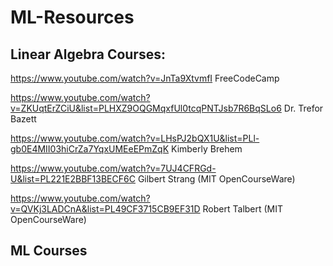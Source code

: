# ML-Resources

## Linear Algebra Courses:
https://www.youtube.com/watch?v=JnTa9XtvmfI       FreeCodeCamp

https://www.youtube.com/watch?v=ZKUqtErZCiU&list=PLHXZ9OQGMqxfUl0tcqPNTJsb7R6BqSLo6   Dr. Trefor Bazett

https://www.youtube.com/watch?v=LHsPJ2bQX1U&list=PLl-gb0E4MII03hiCrZa7YqxUMEeEPmZqK   Kimberly Brehem

https://www.youtube.com/watch?v=7UJ4CFRGd-U&list=PL221E2BBF13BECF6C                   Gilbert Strang (MIT OpenCourseWare)

https://www.youtube.com/watch?v=QVKj3LADCnA&list=PL49CF3715CB9EF31D                   Robert Talbert (MIT OpenCourseWare)



## ML Courses
